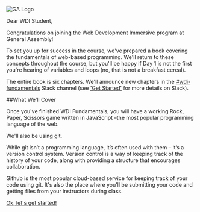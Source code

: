 ![GA Logo](https://raw.github.com/generalassembly/ga-ruby-on-rails-for-devs/master/images/ga.png)

Dear WDI Student,

Congratulations on joining the Web Development Immersive program at General Assembly!

To set you up for success in the course, we've prepared a book covering the fundamentals of web-based programming. We'll return to these concepts throughout the course, but you'll be happy if Day 1 is not the first you're hearing of variables and loops (no, that is not a breakfast cereal).

The entire book is six chapters. We'll announce new chapters in the [#wdi-fundamentals](https://ga-students.slack.com/messages/wdi-fundamentals/) Slack channel (see ['Get Started'](00_chapter/get_started.md) for more details on Slack).

##What We'll Cover

Once you've finished WDI Fundamentals, you will have a working Rock, Paper, Scissors game written in JavaScript –the most popular programming language of the web.

We'll also be using git.

While git isn’t a programming language, it’s often used with them – it’s a version control system. Version control is a way of keeping track of the history of your code, along with providing a structure that encourages collaboration.

Github is the most popular cloud-based service for keeping track of your code using git.  It's also the place where you'll be submitting your code and getting files from your instructors during class.

[Ok, let's get started!](00_chapter/get_started.md)
